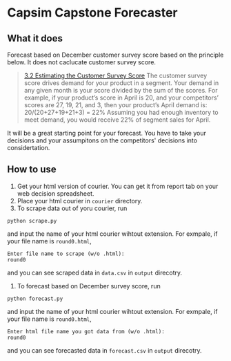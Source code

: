 # Capsim Capstone Forecaster
## What it does
Forecast based on December customer survey score based on the principle below. It does not caclucate customer survey score.

> [3.2 Estimating the Customer Survey Score](http://ww3.capsim.com/guides/capstone_harvard2011/the-guide/3-the-customer-survey-score034f.html)
>The customer survey score drives demand for your product in a segment. Your demand in any given month is your score divided by the sum of the scores. For example, if your product’s score in April is 20, and your competitors’ scores are 27, 19, 21, and 3, then your product’s April demand is:
20/(20+27+19+21+3) = 22%
Assuming you had enough inventory to meet demand, you would receive 22% of segment sales for April.

It will be a great starting point for your forecast. You have to take your decisions and your assumpitons on the competitors' decisions into considertation.

## How to use
1. Get your html version of courier. You can get it from report tab on your web decision spreadsheet.
1. Place your html courier in `courier` directory.
1. To scrape data out of yoru courier, run
```
python scrape.py
```
and input the name of your html courier wihtout extension. For exmpale, if your file name is `round0.html`,
```
Enter file name to scrape (w/o .html):
round0
```
and you can see scraped data in `data.csv` in `output` direcotry.
1. To forecast based on December survey score, run
```
python forecast.py
```
and input the name of your html courier wihtout extension. For exmpale, if your file name is `round0.html`,
```
Enter html file name you got data from (w/o .html):
round0
```
and you can see forecasted data in `forecast.csv` in `output` direcotry.